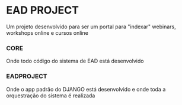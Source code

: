 # EAD PROJECT
Um projeto desenvolvido para ser um portal para "indexar" webinars, workshops online e cursos online

### CORE
Onde todo código do sistema de EAD está desenvolvido

### EADPROJECT
Onde o app padrão do DJANGO está desenvolvido e onde toda a orquestração do sistema é realizada
